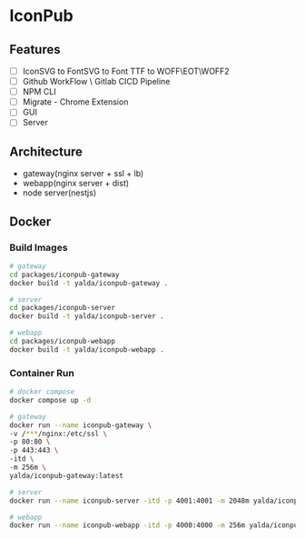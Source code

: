 # IconPub

## Features

- [ ] IconSVG to FontSVG to Font TTF to WOFF\EOT\WOFF2
- [ ] Github WorkFlow \ Gitlab CICD Pipeline
- [ ] NPM CLI
- [ ] Migrate - Chrome Extension
- [ ] GUI
- [ ] Server

## Architecture

- gateway(nginx server + ssl + lb)
- webapp(nginx server + dist)
- node server(nestjs)

## Docker

### Build Images

```bash
# gateway
cd packages/iconpub-gateway
docker build -t yalda/iconpub-gateway .

# server
cd packages/iconpub-server
docker build -t yalda/iconpub-server .

# webapp
cd packages/iconpub-webapp
docker build -t yalda/iconpub-webapp .
```

### Container Run

```bash
# docker compose
docker compose up -d
```

```bash
# gateway
docker run --name iconpub-gateway \
-v /***/nginx:/etc/ssl \
-p 80:80 \
-p 443:443 \
-itd \
-m 256m \
yalda/iconpub-gateway:latest
```

```bash
# server
docker run --name iconpub-server -itd -p 4001:4001 -m 2048m yalda/iconpub-server:latest
```

```bash
# webapp
docker run --name iconpub-webapp -itd -p 4000:4000 -m 256m yalda/iconpub-webapp:latest
```
